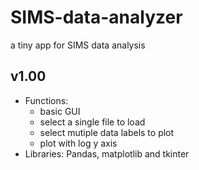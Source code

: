 # SIMS-data-analyzer
a tiny app for SIMS data analysis

## v1.00
- Functions:
    - basic GUI
    - select a single file to load
    - select mutiple data labels to plot
    - plot with log y axis
- Libraries: Pandas, matplotlib and tkinter


